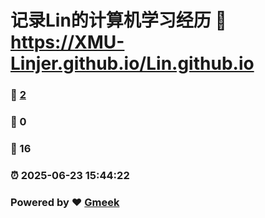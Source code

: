 # 记录Lin的计算机学习经历 :link: https://XMU-Linjer.github.io/Lin.github.io 
### :page_facing_up: [2](https://XMU-Linjer.github.io/Lin.github.io/tag.html) 
### :speech_balloon: 0 
### :hibiscus: 16 
### :alarm_clock: 2025-06-23 15:44:22 
### Powered by :heart: [Gmeek](https://github.com/Meekdai/Gmeek)
